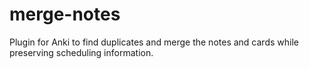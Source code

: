 # merge-notes
Plugin for Anki to find duplicates and merge the notes and cards while preserving scheduling information.
